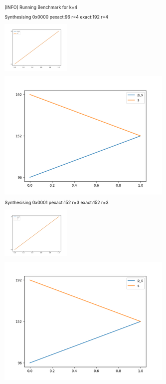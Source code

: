 [INFO] Running Benchmark for k=4

Synthesising 0x0000 pexact:96 r=4 exact:192 r=4

<img src=benchmark_r.png width=200 heigth=200>

![Bench_2](benchmark_s.png)

Synthesising 0x0001 pexact:152 r=3 exact:152 r=3

<img src=benchmark_r.png width=200 heigth=200>

![Bench_2](benchmark_s.png)

